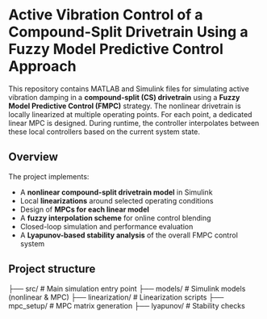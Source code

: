 # Active Vibration Control of a Compound-Split Drivetrain Using a Fuzzy Model Predictive Control Approach

This repository contains MATLAB and Simulink files for simulating active vibration damping in a **compound-split (CS) drivetrain** using a **Fuzzy Model Predictive Control (FMPC)** strategy. The nonlinear drivetrain is locally linearized at multiple operating points. For each point, a dedicated linear MPC is designed. During runtime, the controller interpolates between these local controllers based on the current system state.

## Overview

The project implements:

- A **nonlinear compound-split drivetrain model** in Simulink
- Local **linearizations** around selected operating conditions
- Design of **MPCs for each linear model**
- A **fuzzy interpolation scheme** for online control blending
- Closed-loop simulation and performance evaluation
- A **Lyapunov-based stability analysis** of the overall FMPC control system


## Project structure
├── src/                 # Main simulation entry point
├── models/              # Simulink models (nonlinear & MPC)
├── linearization/       # Linearization scripts
├── mpc_setup/           # MPC matrix generation
├── lyapunov/            # Stability checks
